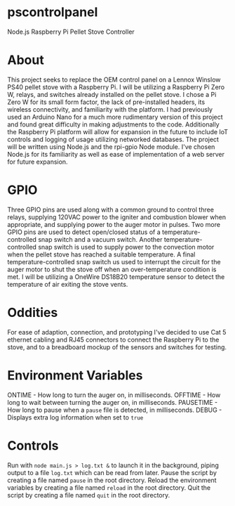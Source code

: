 # pscontrolpanel
Node.js Raspberry Pi Pellet Stove Controller

# About
This project seeks to replace the OEM control panel on a Lennox Winslow PS40 pellet stove with a Raspberry Pi. I will be utilizing a Raspberry Pi Zero W, relays, and switches already installed on the pellet stove. I chose a Pi Zero W for its small form factor, the lack of pre-installed headers, its wireless connectivity, and familiarity with the platform. I had previously used an Arduino Nano for a much more rudimentary version of this project and found great difficulty in making adjustments to the code. Additionally the Raspberry Pi platform will allow for expansion in the future to include IoT controls and logging of usage utilizing networked databases. The project will be written using Node.js and the rpi-gpio Node module. I've chosen Node.js for its familiarity as well as ease of implementation of a web server for future expansion.

# GPIO
Three GPIO pins are used along with a common ground to control three relays, supplying 120VAC power to the igniter and combustion blower when appropriate, and supplying power to the auger motor in pulses. Two more GPIO pins are used to detect open/closed status of a temperature-controlled snap switch and a vacuum switch. Another temperature-controlled snap switch is used to supply power to the convection motor when the pellet stove has reached a suitable temperature. A final temperature-controlled snap switch us used to interrupt the circuit for the auger motor to shut the stove off when an over-temperature condition is met. I will be utilizing a OneWire DS18B20 temperature sensor to detect the temperature of air exiting the stove vents.

# Oddities
For ease of adaption, connection, and prototyping I've decided to use Cat 5 ethernet cabling and RJ45 connectors to connect the Raspberry Pi to the stove, and to a breadboard mockup of the sensors and switches for testing.

# Environment Variables
ONTIME - How long to turn the auger on, in milliseconds.
OFFTIME - How long to wait between turning the auger on, in milliseconds.
PAUSETIME - How long to pause when a `pause` file is detected, in milliseconds.
DEBUG - Displays extra log information when set to `true`

# Controls
Run with `node main.js > log.txt &` to launch it in the background, piping output to a file `log.txt` which can be read from later.
Pause the script by creating a file named `pause` in the root directory.
Reload the environment variables by creating a file named `reload` in the root directory.
Quit the script by creating a file named `quit` in the root directory.
